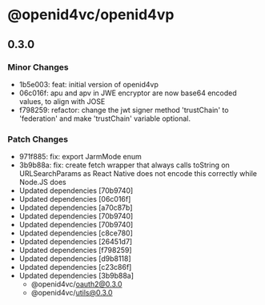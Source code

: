 # @openid4vc/openid4vp

## 0.3.0

### Minor Changes

- 1b5e003: feat: initial version of openid4vp
- 06c016f: apu and apv in JWE encryptor are now base64 encoded values, to align with JOSE
- f798259: refactor: change the jwt signer method 'trustChain' to 'federation' and make 'trustChain' variable optional.

### Patch Changes

- 971f885: fix: export JarmMode enum
- 3b9b88a: fix: create fetch wrapper that always calls toString on URLSearchParams as React Native does not encode this correctly while Node.JS does
- Updated dependencies [70b9740]
- Updated dependencies [06c016f]
- Updated dependencies [a70c87b]
- Updated dependencies [70b9740]
- Updated dependencies [70b9740]
- Updated dependencies [c8ce780]
- Updated dependencies [26451d7]
- Updated dependencies [f798259]
- Updated dependencies [d9b8118]
- Updated dependencies [c23c86f]
- Updated dependencies [3b9b88a]
  - @openid4vc/oauth2@0.3.0
  - @openid4vc/utils@0.3.0
